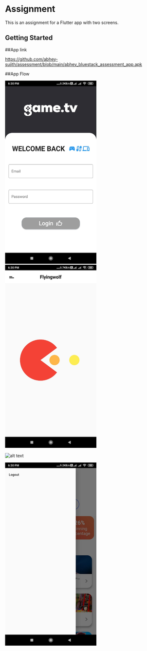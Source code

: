 # Assignment

This is an assignment for a Flutter app with two screens.

## Getting Started


##App link 

https://github.com/abhey-sujith/assessment/blob/main/abhey_bluestack_assessment_app.apk

##App Flow

<img src="./login.jpeg" width="300">

<img src="./loading.jpeg" width="300">

![alt text](./appgif.gif)

<img src="./logout.jpeg" width="300">
